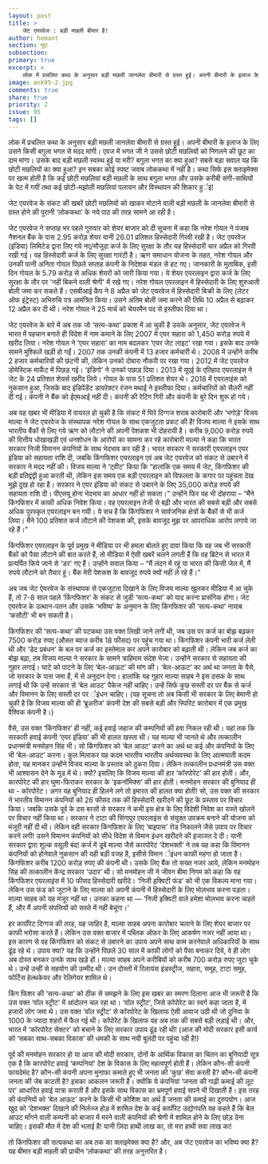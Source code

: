 ```yaml
---
layout: post
title: >
    जेट एयरवेज : बड़ी मछली बीमार है!
author: hemant
section: मुद्दा
subsection:
primary: true
excerpt: >
    लोक में प्रचलित कथा के अनुसार बड़ी मछली जानलेवा बीमारी से ग्रस्त हुई। अपनी बीमारी के इलाज के लिए उसने किसी बगुला भगत से मदद मांगी। एवज में भगत जी ने उससे छोटी मछलियों को निगलने की छूट का दाम मांगा। उसके बाद बड़ी मछली स्वस्थ हुई या मरी? बगुला भगत का क्या हुआ?
image: ank95-2.jpg
comments: true
share: true
priority: 2
issue: 95
tags: []
---
```


लोक में प्रचलित कथा के अनुसार बड़ी मछली जानलेवा बीमारी से ग्रस्त हुई। अपनी बीमारी के इलाज के लिए उसने किसी बगुला भगत से मदद मांगी। एवज में भगत जी ने उससे छोटी मछलियों को निगलने की छूट का दाम मांगा। उसके बाद बड़ी मछली स्वस्थ हुई या मरी? बगुला भगत का क्या हुआ? सबसे बड़ा सवाल यह कि छोटी मछलियों का क्या हुआ? इन सबका कोई स्पष्ट जवाब लोककथा में नहीं है। कथा सिर्फ इस क्लाइमेक्स पर खत्म होती है कि कई छोटी मछलियां बड़ी मछली के साथ बगुला भगत और उसके करीबी संगी-साथियों के पेट में गयीं तथा कई छोटी-मझोली मछलियां पलायन और विस्थापन की शिकार हुर्इं!

जेट एयरवेज के संकट की खबरें छोटी मछलियों को खाकर मोटाने वाली बड़ी मछली के जानलेवा बीमारी से ग्रस्त होने की पुरानी ‘लोककथा’ के नये पाठ की तरह सामने आ रही है।

जेट एयरवेज ने सप्ताह भर पहले गुरुवार को शेयर बाजार को दी सूचना में कहा कि नरेश गोयल ने पंजाब नैशनल बैंक के पास 2.95 करोड़ शेयर यानी 26.01 प्रतिशत हिस्सेदारी गिरवी रखी है। जेट एयरवेज (इंडिया) लिमिटेड द्वारा लिए गये नए/मौजूदा कर्ज के लिए सुरक्षा के तौर यह हिस्सेदारी चार अप्रैल को गिरवी रखी गई। यह हिस्सेदारी कर्ज के लिए सुरक्षा गारंटी है। ऋण समाधान योजना के तहत, नरेश गोयल और उनकी पत्नी अनिता गोयल पिछले सप्ताह कंपनी के निदेशक मंडल से हट गए। जानकारी के मुताबिक, इसी दिन गोयल के 5.79 करोड़ से अधिक शेयरों को जारी किया गया। ये शेयर एयरलाइन द्वारा कर्ज के लिए सुरक्षा के तौर पर 'नहीं बिकने वाली श्रेणी' में रखे गए। नरेश गोयल एयरलाइन में हिस्सेदारी के लिए शुरुआती बोली जमा कर सकते हैं। एसबीआई कैप ने 8 अप्रैल को जेट एयरवेज में हिस्सेदारी बिक्री के लिए (लेटर ऑफ इंट्रेस्ट) अभिरुचि पत्र आमंत्रित किया। उसने अंतिम बोली जमा करने की तिथि 10 अप्रैल से बढ़ाकर 12 अप्रैल कर दी थी। नरेश गोयल ने 25 मार्च को चेयरमैन पद से इस्तीफा दिया था।

जेट एयरवेज के बारे में अब तक जो ‘सत्य-कथा’ प्रकाश में आ चुकी है उसके अनुसार, जेट एयरवेज ने भारत में पहचान बनाते ही विदेश में नाम कमाने के लिए 2007 में एयर सहारा को 1,450 करोड़ रुपये में खरीद लिया। नरेश गोयल ने ‘एयर सहारा’ का नाम बदलकर ‘एयर जेट लाइट’ रखा गया। इसके बाद उनके सामने मुश्किलें खड़ी हो गईं। 2007 तक उनकी कंपनी में 13 हजार कर्मचारी थे। 2008 में उन्होंने करीब 2 हजार कर्मचारियों की छंटनी की, लेकिन उनको दोबारा नौकरी पर रखा गया। 2012 में जेट एयरवेज डोमेस्टिक मार्केट में पिछड़ गई। ‘इंडिगो’ ने उनको पछाड़ दिया। 2013 में यूएई के एतिहाद एयरलाइंस ने जेट के 24 प्रतिशत शेयर्स खरीद लिये। गोयल के पास 51 प्रतिशत शेयर थे। 2018 में एयरलाइंस को नुकसान हुआ, जिसके बाद इंडिपेंडेंट डायरेक्टर रंजन मथाई ने इस्तीफा दिया। कर्मचारियों को सैलरी नहीं दी गई। कंपनी ने बैंक को ईएमआई नहीं दी। कंपनी की रेटिंग गिरी और कंपनी के बुरे दिन शुरू हो गये।

अब यह खबर भी मीडिया में वायरल हो चुकी है कि संकट में घिरे दिग्गज शराब कारोबारी और ‘भगोड़े’ विजय माल्या ने जेट एयरवेज के संस्थापक नरेश गोयल के साथ एकजुटता प्रकट की है! विजय माल्या ने इसके साथ भारतीय बैंकों से लिए गये ऋण को लौटाने की अपनी पेशकश भी दोहरायी है। करीब 9,000 करोड़ रुपये की वित्तीय धोखाखड़ी एवं धनशोधन के आरोपों का सामना कर रहे कारोबारी माल्या ने कहा कि भारत सरकार निजी विमानन कंपनियों के साथ भेदभाव कर रही है। भारत सरकार ने सरकारी एयरलाइन एयर इंडिया को सहायता राशि दी, जबकि किंगफिशर एयरलाइन एवं अब जेट एयरवेज को संकट से उबारने में सरकार ने मदद नहीं की। विजय माल्या ने ‘ट्वीट’ किया कि “हालांकि एक समय में जेट, किंगफिशर की बड़ी प्रतिद्वंद्वी हुआ करती थी, लेकिन इस समय एक बड़ी एयरलाइन को विफलता के कगार पर पहुंचता देख मुझे दुख हो रहा है। सरकार ने एयर इंडिया को संकट से उबारने के लिए 35,000 करोड़ रुपये की सहायता राशि दी। पीएसयू होना भेदभाव का आधार नहीं हो सकता।” उन्होंने फिर यह भी दोहराया – “मैंने किंगफिशर में काफी अधिक निवेश किया। वह एयरलाइन तेजी से बढ़ी और भारत की सबसे बड़ी और सबसे अधिक पुरस्कृत एयरलाइन बन गयी। ये सच है कि किंगफिशर ने सार्वजनिक क्षेत्रों के बैंकों से भी कर्ज लिया। मैंने 100 प्रतिशत कर्ज लौटाने की पेशकश की, इसके बावजूद मुझ पर आपराधिक आरोप लगाये जा रहे हैं।”

किंगफिशर एयरलाइन के पूर्व प्रमुख ने मीडिया पर भी हमला बोलते हुए दावा किया कि वह जब भी सरकारी बैंकों को पैसा लौटाने की बात करते हैं, तो मीडिया में ऐसी खबरें चलने लगती हैं कि वह ब्रिटेन से भारत में प्रत्यर्पित किये जाने से 'डर' गए हैं। उन्होंने सवाल किया – “मैं लंदन में रहूं या भारत की किसी जेल में, मैं रुपये लौटाने को तैयार हूं। बैंक मेरी पेशकश के बावजूद रुपये क्यों नहीं ले रहे हैं।”

अब जब जेट ऐयरवेज के संस्थापक से एकजुटता दिखाने के लिए विजय माल्या खुलकर मीडिया में आ चुके हैं, तो 7-8 साल पहले ‘किंगफिशर’ के संकट से जुडी ‘सत्य-कथा’ को याद करना प्रासंगिक होगा। जेट एयरवेज के उत्थान-पतन और उसके ‘भविष्य’ के अनुमान के लिए किंगफिशर की ‘सत्य-कथा’ नायाब ‘कसौटी’ भी बन सकती है।

किंगफिशर की ‘सत्य-कथा’ की पटकथा उस वक्त लिखी जाने लगी थी, जब उस पर कर्ज का बोझ बढ़कर 7500 करोड़ रुपए (औसत ब्याज करीब 18 फीसद) पर पहुंच गया था। किंगफिशर कंपनी भारी कर्ज लेती थी और ‘डेट प्रबंधन’ के बल पर कर्ज का इस्तेमाल कर अपने कारोबार को बढ़ाती थी। लेकिन जब कर्ज का बोझ बढ़ा, तब विजय माल्या ने सरकार के सामने त्राहिमाम संदेश भेजा। उन्होंने सरकार से सहायता की गुहार लगाई। घाटे को पाटने के लिए ‘बेल-आऊट’ की मांग की। ‘बेल-आऊट’ का अर्थ था जनता के पैसे, जो सरकार के पास जमा हैं, में से अनुदान देना। हालांकि यह गुहार माल्या साहब ने इस ठसक के साथ लगाई थी कि उन्हें सरकार से ‘बेल आउट’ पैकेज नहीं चाहिए। उन्हें सिर्फ कुछ सस्ती दर पर बैंक से कर्ज और विमानन के लिए सस्ती दर पर र्इंधन चाहिए। (यह सूचना तो अब किसी भी सरकार के लिए बेमानी हो चुकी है कि विजय माल्या की ही ‘ब्रुअरीज’ कंपनी देश की सबसे बड़ी और स्पिरिट कारोबार में एक प्रमुख वैश्विक कंपनी है।)

वैसे, उस वक्त ‘किंगफिशर’ ही नहीं, कई हवाई जहाज की कम्पनियों की हवा निकल रही थी। यहां तक कि सरकारी हवाई कंपनी ‘एयर इंडिया’ की भी हालत खस्ता थी। यह माल्या भी जानते थे और तत्कालीन प्रधानमंत्री मनमोहन सिंह भी। सो किंगफिशर को ‘बेल आउट’ करने का अर्थ था कई और कंपनियों के लिए भी ‘बेल-आउट’ करना। कुल मिलाकर यह कदम भारतीय भारतीय अर्थव्यवस्था के लिए आत्मघाती कदम होता, यह मानकर उन्होंने विजय माल्या के प्रस्ताव को ठुकरा दिया। लेकिन तत्कालीन प्रधानमंत्री उस वक्त भी आश्वासन देने के मूड में थे। क्यों? इसलिए कि विजय माल्या की हार ‘कॉरपोरेट’ की हार होती। और, कारपोरेट की हार घुमा-फिराकर सरकार के ‘इकनॉमिक्स’ की हार होती। मनमोहन सरकार की बुनियाद ही था - कॉरपोरेट। अगर यह बुनियाद ही हिलने लगे तो इमारत की हालत क्या होती! सो, उस वक्त की सरकार ने भारतीय विमानन कंपनियों को 26 फीसद तक की हिस्सेदारी खरीदने की छूट के प्रस्ताव पर विचार किया। जबकि उसके पूर्व के दस बरसों से सरकार ने कभी इस क्षेत्र के लिए विदेशी निवेश का रास्ते खोलने पर विचार नहीं किया था। सरकार ने टाटा की सिंगापुर एयरलाइंस से संयुक्त उपक्रम बनाने की योजना को मंजूरी नहीं दी थी। लेकिन वही सरकार किंगफिशर के लिए ‘बाइपास’ रोड निकालने जैसे उपाय पर विचार करने लगी! उसने विमानन कंपनियों को सीधे विदेश से विमान इंधन खरीदने की इजाजत दे दी। यानी सरकार द्वारा शुल्क वसूली बंद! कर्ज में डूबे माल्या जैसे कारपोरेट ‘देशभक्तों’ ने तब यह कहा कि विमानन कंपनियों को होनेवाले नुकसान की यही बड़ी वजह है, इसीसे विमान र्इंधन काफी महंगा हो जाता है। किंगफिशर करीब 1200 करोड़ रुपए की कंपनी थी। उसके लिए बैंक तो सख्त नजर आये, लेकिन मनमोहन सिंह की तत्कालीन केंन्द्र सरकार ‘उदार’ थी। सो मनमोहन जी ने जीवन बीमा निगम को कहा कि वह किंगफिशर एयरलाइंस में 10 फीसद हिस्सेदारी खरीदे। ‘निजी इक्विटी फंड’ को भी एक विकल्प माना गया। लेकिन उस फंड को जुटाने के लिए माल्या को अपनी कंपनी में हिस्सेदारी के लिए मोलभाव करना पड़ता। माल्या साहब को यह मंजूर नहीं था। उनका कहना था — ‘निजी इक्विटी वाले हमेशा मोलभाव करना चाहते हैं, और मैं अपनी संपत्तियों को सस्ते में नहीं बेचूंगा।’

हर कार्पोरेट दिग्गज की तरह, यह जाहिर है, माल्या साहब अपना कारोबार चलाने के लिए शेयर बाजार पर काफी भरोसा करते हैं। लेकिन उस वक्त बाजार में पब्लिक ऑफर के लिए आकर्षण नजर नहीं आया था। इस कारण से वह किंगफिशर को संकट से उबारने का उपाय अपने साथ काम करनेवाले अधिकारियों के साथ ढूंढ रहे थे। उपाय क्या? यह कि उन्होंने पिछले 30 साल में काफी लोगों को पैसा बनाकर दिये, वे ही लोग अब दोस्त बनकर उनके साथ खड़े हों। माल्या साहब अपने करीबियों को करीब 700 करोड़ रुपए जुटा चुके थे। उन्हें उन्हीं से सहयोग की उम्मीद थी। उन दोस्तों में रिलायंस इंडस्ट्रीज, सहारा, समूह, टाटा समूह, फोर्टिस हेल्थकेयर और रेलिगेयर शामिल थे।

किंग फिशर की ‘सत्य-कथा’ को ठीक से समझने के लिए इस खबर का स्मरण दिलाना आज भी जरूरी है कि उस वक्त ‘वॉल स्ट्रीट’ में आंदोलन चल रहा था। ‘वॉल स्ट्रीट’, जिसे कॉपोरेट का स्वर्ग कहा जाता है, में हजारों लोग जमा थे। उस वक्त ‘वॉल स्ट्रीट’ से कॉरपोरेट के खिलाफ ऐसी आवाज उठी थी जो दुनिया के 1000 के ज्यादा शहरों में फैल गई थी। कॉपोरेट के खिलाफ वह अब तक की सबसे बड़ी लड़ाई थी। और, भारत में ‘कॉरपोरेट सेक्टर’ को बचाने के लिए सरकार उपाय ढूंढ रही थी! (आज की मोदी सरकार इसी कार्य को ‘सबका साथ-सबका विकास’ की धमकी के साथ नयी बुलंदी पर पहुंचा रही है!)

पूर्व की मनमोहन सरकार हो या आज की मोदी सरकार, दोनों के आर्थिक विकास का चिंतन का बुनियादी सूत्र एक है कि कारपोरेट हवाई ‘कम्पनियां’ देश के विकास के लिए महत्वपूर्ण होती हैं। लेकिन कौन-सी कंपनी फायदेमंद है? कौन-सी कंपनी अपना मुनाफा कमाते हुए भी जनता की ‘कुछ’ सेवा करती है? कौन-सी कंपनी जनता की जेब काटती है? इसका आकलन जरूरी है। क्योंकि ये कंपनियां ‘जनता की गाढ़ी कमाई की लूट पर’ आधारित हवाई यात्रा कराती हैं और इसके साथ विकास का भ्रमपूर्ण हवाई सपने भी दिखाती हैं। इस तरह की कंपनियों को ‘बेल आऊट’ करने के किसी भी कोशिश का अर्थ है जनता की कमाई का दुरुपयोग। आज खुद को ‘देशभक्त’ दिखाने की निर्लज्ज होड़ में शामिल देश के कई कार्पोरेट उद्योगपति यह कहते हैं कि बेल आउट माँगने वाली कम्पनी को बाजार में मरने वाली कंपनियों की श्रेणी में शामिल होने के लिए छोड़ देना चाहिए। इसकी मौत में देश की भलाई है! यानी ज़िंदा हाथी लाख का, तो मरा हाथी सवा लाख का!

तो किंगफिशर की सत्यकथा का अब तक का क्लाइमेक्स क्या है? और, अब जेट एयरवेज का भविष्य क्या है? यह बीमार बड़ी मछली की प्राचीन ‘लोककथा’ की तरह अनुत्तरित है।